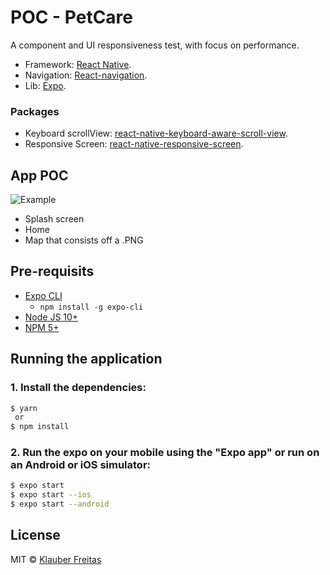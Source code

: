 # POC - PetCare

A component and UI responsiveness test, with focus on performance. 

* Framework: [React Native](https://facebook.github.io/react-native/).
* Navigation: [React-navigation](https://reactnavigation.org/).
* Lib: [Expo](https://docs.expo.io/versions/latest/workflow/expo-cli/).

### Packages

* Keyboard scrollView: [react-native-keyboard-aware-scroll-view](https://github.com/APSL/react-native-keyboard-aware-scroll-view).
* Responsive Screen: [react-native-responsive-screen](https://github.com/marudy/react-native-responsive-screen).

## App POC 

![Example](https://user-images.githubusercontent.com/10797704/73657540-3bfe6d00-4671-11ea-9ce1-d78a07e989ca.gif)

* Splash screen
* Home 
* Map that consists off a .PNG
  
## Pre-requisits

* [Expo CLI](https://docs.expo.io/versions/latest/workflow/expo-cli/)
  * `npm install -g expo-cli`
* [Node JS 10+](https://nodejs.org/en/download/) 
* [NPM 5+](https://docs.npmjs.com/downloading-and-installing-node-js-and-npm)

## Running the application

### 1. Install the dependencies:

```sh
$ yarn
 or
$ npm install
```

### 2. Run the expo on your mobile using the "Expo app" or run on an Android or iOS simulator:

```sh
$ expo start
$ expo start --ios 
$ expo start --android 
```

## License

MIT © [Klauber Freitas](https://github.com/klauberfreitas)






